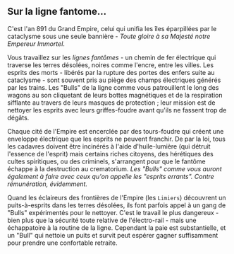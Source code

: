 ## Sur la ligne fantome...

C'est l'an 891 du Grand Empire, celui qui unifia les îles éparpillées par le
cataclysme sous une seule bannière - *Toute gloire à sa Majesté notre Empereur
Immortel*.

Vous travaillez sur les *lignes fantômes* - un chemin de fer électrique qui
traverse les terres désolées, noires comme l'encre, entre les villes. Les
esprits des morts - libérés par la rupture des portes des enfers suite au
cataclysme - sont souvent pris au piège des champs électriques générés par les
trains. Les "Bulls" de la ligne comme vous patrouillent le long des wagons au
son cliquetant de leurs bottes magnétiques et de la respiration sifflante au
travers de leurs masques de protection ; leur mission est de nettoyer les
esprits avec leurs griffes-foudre avant qu'ils ne fassent trop de dégâts.

Chaque cité de l'Empire est encerclée par des tours-foudre qui créent une
enveloppe électrique que les esprits ne peuvent franchir. De par la loi, tous
les cadavres doivent être incinérés à l'aide d'huile-lumière (qui détruit
l'essence de l'esprit) mais certains riches citoyens, des hérétiques des cultes
spiritiques, ou des criminels, s'arrangent pour que le fantôme échappe à la
destruction au crematorium. *Les "Bulls" comme vous auront également à faire
avec ceux qu'on appelle les "esprits errants". Contre rémunération, évidemment.*

Quand les éclaireurs des frontières de l'Empire (les `Limiers`) découvrent un
puits-à-esprits dans les terres désolées, ils font parfois appel à un gang de
"Bulls" expérimentés pour le nettoyer. C'est le travail le plus dangereux - bien
plus que la sécurité toute relative de l'électro-rail - mais une échappatoire à
la routine de la ligne. Cependant la paie est substantielle, et un "Bull" qui
nettoie un puits et survit peut espérer gagner suffisamment pour prendre une
confortable retraite.
